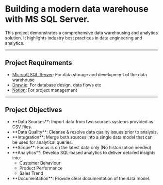 # Building a modern data warehouse with MS SQL Server.
This project demonstrates a comprehensive data warehousing and analytics solution. It highlights industry best practices in data engineering and analytics.


----
## Project Requirements
<ul>
  <li><a href="https://learn.microsoft.com/en-us/ssms/install/install">Micrsoft SQL Server</a>: For data storage and development of the data warehouse</li>
  <li><a href="https://app.diagrams.net/">Draw.io</a>: For database design, data flows etc</li>
  <li><a href="https://www.notion.com/">Notion</a>: For project management</li>
</ul>

---
## Project Objectives
<ul>
  <li>**Data Sources**: Import data from two sources systems provided as CSV files.</li>
  <li>**Data Quality**: Cleanse & resolve data quality issues prior to analysis.</li>
  <li>**Integration**: Merge both sources into a single data model that can be used for analytical queries.</li>
  <li>**Scope**: Focus is on the latest data only (No historization needed) </li>
  <li>**Analytics**: Develop SQL-based analytics to deliver detailed insights into: 
      <ul>
        <li>Customer Behaviour</li>
        <li>Product Performance</li>
        <li>Sales Trend</li>
      </ul>
  </li>
  <li>**Documentation**: Provide clear documentation of the data model.</li>
</ul>
